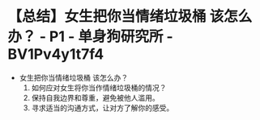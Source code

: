 # 【总结】女生把你当情绪垃圾桶 该怎么办？ - P1 - 单身狗研究所 - BV1Pv4y1t7f4

-   女生把你当情绪垃圾桶 该怎么办？
    1.  如何应对女生将你当作情绪垃圾桶的情况？
    2.  保持自我边界和尊重，避免被他人滥用。
    3.  寻求适当的沟通方式，让对方了解你的感受。